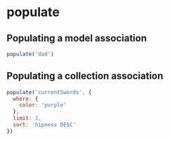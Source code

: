 # populate

## Populating a model association

```javascript
populate('dad')
```

## Populating a collection association

```javascript
populate('currentSwords', {
  where: {
    color: 'purple'
  },
  limit: 3,
  sort: 'hipness DESC'
})
```
